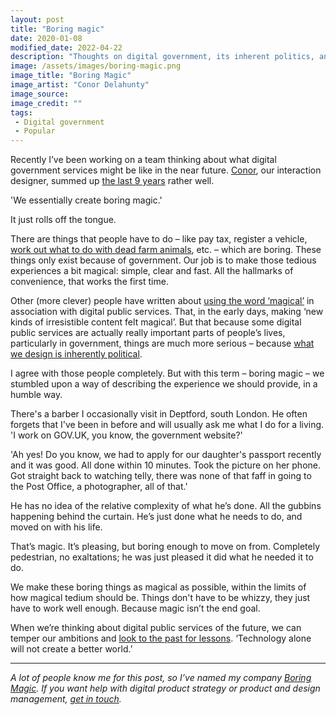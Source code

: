 ```yaml
---
layout: post
title: "Boring magic"
date: 2020-01-08
modified_date: 2022-04-22
description: "Thoughts on digital government, its inherent politics, and humility in design."
image: /assets/images/boring-magic.png
image_title: "Boring Magic"
image_artist: "Conor Delahunty"
image_source: 
image_credit: ""
tags:
 - Digital government
 - Popular
---
```


Recently I’ve been working on a team thinking about what digital government services might be like in the near future. [Conor](http://conordelahunty.com), our interaction designer, summed up [the last 9 years](https://gds.blog.gov.uk/story/) rather well. 

'We essentially create boring magic.'

It just rolls off the tongue.

There are things that people have to do – like pay tax, register a vehicle, [work out what to do with dead farm animals](https://www.gov.uk/guidance/fallen-stock), etc. – which are boring. These things only exist because of government. Our job is to make those tedious experiences a bit magical: simple, clear and fast. All the hallmarks of convenience, that works the first time.

Other (more clever) people have written about [using the word ‘magical’](https://www.doteveryone.org.uk/2019/10/just-enough-internet/) in association with digital public services. That, in the early days, making ‘new kinds of irresistible content felt magical’. But that because some digital public services are actually really important parts of people’s lives, particularly in government, things are much more serious – because [what we design is inherently political](https://www.fastcompany.com/3066631/software-is-politics).

I agree with those people completely. But with this term – boring magic – we stumbled upon a way of describing the experience we should provide, in a humble way.  

There's a barber I occasionally visit in Deptford, south London. He often forgets that I've been in before and will usually ask me what I do for a living. 'I work on GOV.UK, you know, the government website?'

'Ah yes! Do you know, we had to apply for our daughter's passport recently and it was good. All done within 10 minutes. Took the picture on her phone. Got straight back to watching telly, there was none of that faff in going to the Post Office, a photographer, all of that.'

He has no idea of the relative complexity of what he’s done. All the gubbins happening behind the curtain. He’s just done what he needs to do, and moved on with his life. 

That’s magic. It’s pleasing, but boring enough to move on from. Completely pedestrian, no exaltations; he was just pleased it did what he needed it to do.

We make these boring things as magical as possible, within the limits of how magical tedium should be. Things don't have to be whizzy, they just have to work well enough. Because magic isn’t the end goal.

When we’re thinking about digital public services of the future, we can temper our ambitions and [look to the past for lessons](https://www.jacobinmag.com/2015/04/allende-chile-beer-medina-cybersyn/). ‘Technology alone will not create a better world.’

---

_A lot of people know me for this post, so I’ve named my company [Boring Magic](https://boringmagi.cc). If you want help with digital product strategy or product and design management, [get in touch](https://boringmagi.cc/contact)._